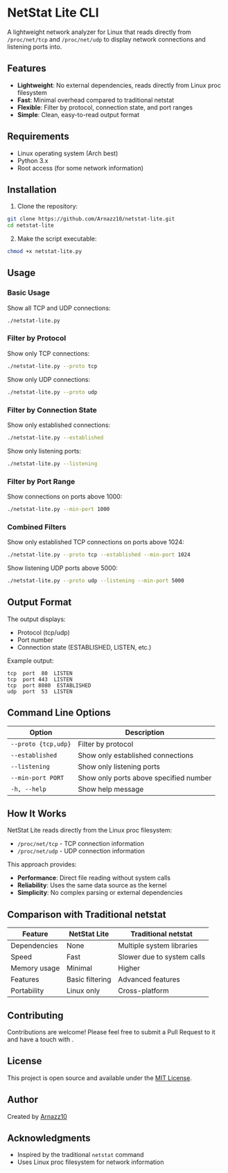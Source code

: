 # NetStat Lite CLI

A lightweight network analyzer for Linux that reads directly from `/proc/net/tcp` and `/proc/net/udp` to display network connections and listening ports into.

## Features

- **Lightweight**: No external dependencies, reads directly from Linux proc filesystem
- **Fast**: Minimal overhead compared to traditional netstat
- **Flexible**: Filter by protocol, connection state, and port ranges
- **Simple**: Clean, easy-to-read output format

## Requirements

- Linux operating system (Arch best)
- Python 3.x
- Root access (for some network information)

## Installation

1. Clone the repository:
```bash
git clone https://github.com/Arnazz10/netstat-lite.git
cd netstat-lite
```

2. Make the script executable:
```bash
chmod +x netstat-lite.py
```

## Usage

### Basic Usage

Show all TCP and UDP connections:
```bash
./netstat-lite.py
```

### Filter by Protocol

Show only TCP connections:
```bash
./netstat-lite.py --proto tcp
```

Show only UDP connections:
```bash
./netstat-lite.py --proto udp
```

### Filter by Connection State

Show only established connections:
```bash
./netstat-lite.py --established
```

Show only listening ports:
```bash
./netstat-lite.py --listening
```

### Filter by Port Range

Show connections on ports above 1000:
```bash
./netstat-lite.py --min-port 1000
```

### Combined Filters

Show only established TCP connections on ports above 1024:
```bash
./netstat-lite.py --proto tcp --established --min-port 1024
```

Show listening UDP ports above 5000:
```bash
./netstat-lite.py --proto udp --listening --min-port 5000
```

## Output Format

The output displays:
- Protocol (tcp/udp)
- Port number
- Connection state (ESTABLISHED, LISTEN, etc.)

Example output:
```
tcp  port  80  LISTEN
tcp  port 443  LISTEN
tcp  port 8080  ESTABLISHED
udp  port  53  LISTEN
```

## Command Line Options

| Option | Description |
|--------|-------------|
| `--proto {tcp,udp}` | Filter by protocol |
| `--established` | Show only established connections |
| `--listening` | Show only listening ports |
| `--min-port PORT` | Show only ports above specified number |
| `-h, --help` | Show help message |

## How It Works

NetStat Lite reads directly from the Linux proc filesystem:
- `/proc/net/tcp` - TCP connection information
- `/proc/net/udp` - UDP connection information

This approach provides:
- **Performance**: Direct file reading without system calls
- **Reliability**: Uses the same data source as the kernel
- **Simplicity**: No complex parsing or external dependencies

## Comparison with Traditional netstat

| Feature | NetStat Lite | Traditional netstat |
|---------|-------------|-------------------|
| Dependencies | None | Multiple system libraries |
| Speed | Fast | Slower due to system calls |
| Memory usage | Minimal | Higher |
| Features | Basic filtering | Advanced features |
| Portability | Linux only | Cross-platform |

## Contributing

Contributions are welcome! Please feel free to submit a Pull Request to it and have a touch with .

## License

This project is open source and available under the [MIT License](LICENSE).

## Author

Created by [Arnazz10](https://github.com/Arnazz10)

## Acknowledgments

- Inspired by the traditional `netstat` command
- Uses Linux proc filesystem for network information

